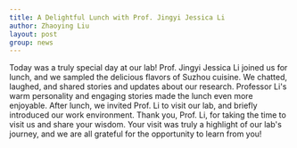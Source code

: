```yaml
---
title: A Delightful Lunch with Prof. Jingyi Jessica Li
author: Zhaoying Liu
layout: post
group: news
---
```

Today was a truly special day at our lab! Prof. Jingyi Jessica Li joined us for lunch, and we sampled the delicious flavors of Suzhou cuisine. We chatted, laughed, and shared stories and updates about our research. Professor Li's warm personality and engaging stories made the lunch even more enjoyable. After lunch, we invited Prof. Li to visit our lab, and briefly introduced our work environment.
Thank you, Prof. Li, for taking the time to visit us and share your wisdom. Your visit was truly a highlight of our lab's journey, and we are all grateful for the opportunity to learn from you!
